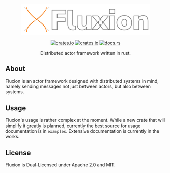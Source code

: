 <div align="center">

<img style="width: 80%" src="docs/assets/fluxion_wide.png" alt = "Fluxion">

[![crates.io](https://img.shields.io/crates/l/fluxion?style=for-the-badge)](https://crates.io/crates/fluxion)
[![crates.io](https://img.shields.io/crates/v/fluxion?style=for-the-badge)](https://crates.io/crates/fluxion)
[![docs.rs](https://img.shields.io/docsrs/fluxion?style=for-the-badge)](https://docs.rs/fluxion)

Distributed actor framework written in rust.
</div>



## About

Fluxion is an actor framework designed with distributed systems in mind, namely sending messages not just between actors, but also between systems.


## Usage

Fluxion's usage is rather complex at the moment. While a new crate that will simplify it greatly is planned, currently the best source for usage documentation is in `examples`. Extensive documentation is currently in the works.

## License
Fluxion is Dual-Licensed under Apache 2.0 and MIT.